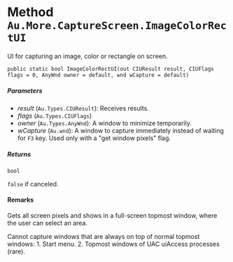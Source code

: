 # Method `Au.More.CaptureScreen.ImageColorRectUI`

UI for capturing an image, color or rectangle on screen.

```
public static bool ImageColorRectUI(out CIUResult result, CIUFlags flags = 0, AnyWnd owner = default, wnd wCapture = default)
```

##### Parameters

- *result*  (`Au.Types.CIUResult`):
    Receives results.
- *flags*  (`Au.Types.CIUFlags`)
- *owner*  (`Au.Types.AnyWnd`):
    A window to minimize temporarily.
- *wCapture*  (`Au.wnd`):
    A window to capture immediately instead of waiting for `F3` key. Used only with a "get window pixels" flag.

##### Returns

`bool`

`false` if canceled.

#### Remarks

Gets all screen pixels and shows in a full-screen topmost window, where the user can select an area.

Cannot capture windows that are always on top of normal topmost windows: 1. Start menu. 2. Topmost windows of UAC uiAccess processes (rare).
